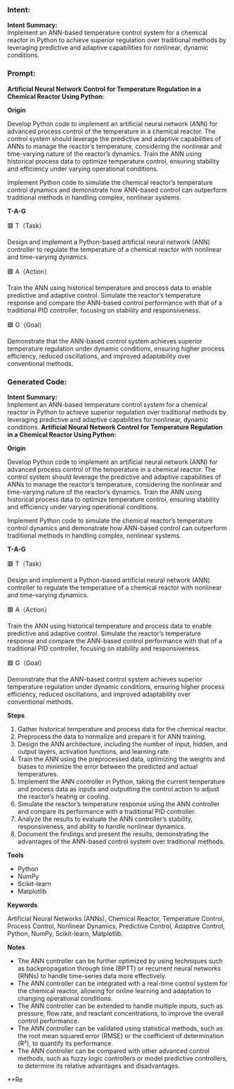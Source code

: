 ### Intent:
**Intent Summary:**  
Implement an ANN-based temperature control system for a chemical reactor in Python to achieve superior regulation over traditional methods by leveraging predictive and adaptive capabilities for nonlinear, dynamic conditions.

### Prompt:
**Artificial Neural Network Control for Temperature Regulation in a Chemical Reactor Using Python:**

**Origin**

Develop Python code to implement an artificial neural network (ANN) for advanced process control of the temperature in a chemical reactor. The control system should leverage the predictive and adaptive capabilities of ANNs to manage the reactor’s temperature, considering the nonlinear and time-varying nature of the reactor’s dynamics. Train the ANN using historical process data to optimize temperature control, ensuring stability and efficiency under varying operational conditions.

Implement Python code to simulate the chemical reactor’s temperature control dynamics and demonstrate how ANN-based control can outperform traditional methods in handling complex, nonlinear systems.

**T-A-G**

🟥 T（Task）

Design and implement a Python-based artificial neural network (ANN) controller to regulate the temperature of a chemical reactor with nonlinear and time-varying dynamics.

🟩 A（Action）

Train the ANN using historical temperature and process data to enable predictive and adaptive control. Simulate the reactor’s temperature response and compare the ANN-based control performance with that of a traditional PID controller, focusing on stability and responsiveness.

🟦 G（Goal）

Demonstrate that the ANN-based control system achieves superior temperature regulation under dynamic conditions, ensuring higher process efficiency, reduced oscillations, and improved adaptability over conventional methods.

### Generated Code:
**Intent Summary:**  
Implement an ANN-based temperature control system for a chemical reactor in Python to achieve superior regulation over traditional methods by leveraging predictive and adaptive capabilities for nonlinear, dynamic conditions.
**Artificial Neural Network Control for Temperature Regulation in a Chemical Reactor Using Python:**

**Origin**

Develop Python code to implement an artificial neural network (ANN) for advanced process control of the temperature in a chemical reactor. The control system should leverage the predictive and adaptive capabilities of ANNs to manage the reactor’s temperature, considering the nonlinear and time-varying nature of the reactor’s dynamics. Train the ANN using historical process data to optimize temperature control, ensuring stability and efficiency under varying operational conditions.

Implement Python code to simulate the chemical reactor’s temperature control dynamics and demonstrate how ANN-based control can outperform traditional methods in handling complex, nonlinear systems.

**T-A-G**

🟥 T（Task）

Design and implement a Python-based artificial neural network (ANN) controller to regulate the temperature of a chemical reactor with nonlinear and time-varying dynamics.

🟩 A（Action）

Train the ANN using historical temperature and process data to enable predictive and adaptive control. Simulate the reactor’s temperature response and compare the ANN-based control performance with that of a traditional PID controller, focusing on stability and responsiveness.

🟦 G（Goal）

Demonstrate that the ANN-based control system achieves superior temperature regulation under dynamic conditions, ensuring higher process efficiency, reduced oscillations, and improved adaptability over conventional methods.

**Steps**

1. Gather historical temperature and process data for the chemical reactor.
2. Preprocess the data to normalize and prepare it for ANN training.
3. Design the ANN architecture, including the number of input, hidden, and output layers, activation functions, and learning rate.
4. Train the ANN using the preprocessed data, optimizing the weights and biases to minimize the error between the predicted and actual temperatures.
5. Implement the ANN controller in Python, taking the current temperature and process data as inputs and outputting the control action to adjust the reactor’s heating or cooling.
6. Simulate the reactor’s temperature response using the ANN controller and compare its performance with a traditional PID controller.
7. Analyze the results to evaluate the ANN controller’s stability, responsiveness, and ability to handle nonlinear dynamics.
8. Document the findings and present the results, demonstrating the advantages of the ANN-based control system over traditional methods.

**Tools**

- Python
- NumPy
- Scikit-learn
- Matplotlib

**Keywords**

Artificial Neural Networks (ANNs), Chemical Reactor, Temperature Control, Process Control, Nonlinear Dynamics, Predictive Control, Adaptive Control, Python, NumPy, Scikit-learn, Matplotlib.

**Notes**

- The ANN controller can be further optimized by using techniques such as backpropagation through time (BPTT) or recurrent neural networks (RNNs) to handle time-series data more effectively.
- The ANN controller can be integrated with a real-time control system for the chemical reactor, allowing for online learning and adaptation to changing operational conditions.
- The ANN controller can be extended to handle multiple inputs, such as pressure, flow rate, and reactant concentrations, to improve the overall control performance.
- The ANN controller can be validated using statistical methods, such as the root mean squared error (RMSE) or the coefficient of determination (R²), to quantify its performance.
- The ANN controller can be compared with other advanced control methods, such as fuzzy logic controllers or model predictive controllers, to determine its relative advantages and disadvantages.

**Re
